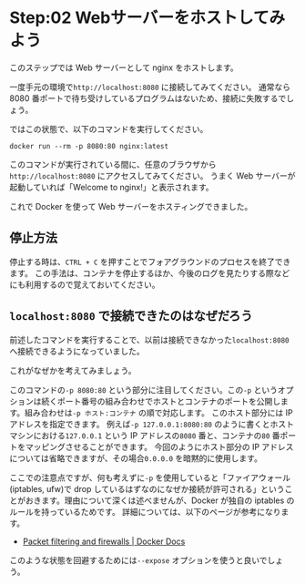 # Step:02 Webサーバーをホストしてみよう

このステップでは Web サーバーとして nginx をホストします。

一度手元の環境で`http://localhost:8080` に接続してみてください。
通常なら 8080 番ポートで待ち受けしているプログラムはないため、接続に失敗するでしょう。

ではこの状態で、以下のコマンドを実行してください。

```shell
docker run --rm -p 8080:80 nginx:latest
```

このコマンドが実行されている間に、任意のブラウザから`http://localhost:8080` にアクセスしてみてください。
うまく Web サーバーが起動していれば「Welcome to nginx!」と表示されます。

これで Docker を使って Web サーバーをホスティングできました。

## 停止方法

停止する時は、`CTRL + C` を押すことでフォアグラウンドのプロセスを終了できます。
この手法は、コンテナを停止するほか、今後のログを見たりする際などにも利用するので覚えておいてください。

## `localhost:8080` で接続できたのはなぜだろう

前述したコマンドを実行することで、以前は接続できなかった`localhost:8080` へ接続できるようになっていました。

これがなぜかを考えてみましょう。

このコマンドの`-p 8080:80` という部分に注目してください。この`-p` というオプションは続くポート番号の組み合わせでホストとコンテナのポートを公開します。組み合わせは`-p ホスト:コンテナ` の順で対応します。
このホスト部分には IP アドレスを指定できます。
例えば`-p 127.0.0.1:8080:80` のように書くとホストマシンにおける`127.0.0.1` という IP アドレスの`8080` 番と、コンテナの`80` 番ポートをマッピングさせることができます。
今回のようにホスト部分の IP アドレスについては省略できますが、その場合`0.0.0.0` を暗黙的に使用します。

ここでの注意点ですが、何も考えずに`-p` を使用していると「ファイアウォール(iptables, ufw)で drop しているはずなのになぜか接続が許可される」ということがおきます。理由について深くは述べませんが、Docker が独自の iptables のルールを持っているためです。
詳細については、以下のページが参考になります。

- [Packet filtering and firewalls | Docker Docs](https://docs.docker.com/engine/network/packet-filtering-firewalls/)

このような状態を回避するためには`--expose` オプションを使うと良いでしょう。
